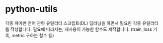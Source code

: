 # python-utils
각종 파이썬 언어 관련 유틸리티 스크립트(DL)
딥러닝을 하면서 필요한 각종 유틸리티를 작성합니다.
필요에 따라서는, 재사용이 가능한 함수도 제작합니다.
(train_loss 기록, metric 구하는 함수 등)
